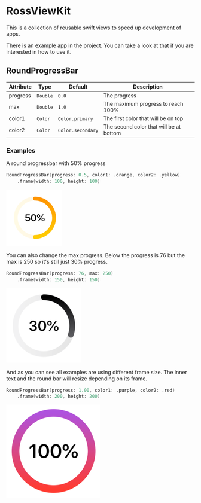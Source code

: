 # RossViewKit

This is a collection of reusable swift views to speed up development of apps.

There is an example app in the project. You can take a look at that if you are interested in how to use it.

## RoundProgressBar

| Attribute | Type     | Default           | Description                             |
| --------- | -------- | ----------------- | --------------------------------------- |
| progress  | `Double` | `0.0`             | The progress                            |
| max       | `Double` | `1.0`             | The maximum progress to reach 100%      |
| color1    | `Color`  | `Color.primary`   | The first color that will be on top     |
| color2    | `Color`  | `Color.secondary` | The second color that will be at bottom |

### Examples

A round progressbar with 50% progress

```swift
RoundProgressBar(progress: 0.5, color1: .orange, color2: .yellow)
    .frame(width: 100, height: 100)
```

![RoundProgressBar100_150x150](README.assets/RoundProgressBar100_150x150.png)

You can also change the max progress. Below the progress is 76 but the max is 250 so it's still just 30% progress.

```swift
RoundProgressBar(progress: 76, max: 250)
    .frame(width: 150, height: 150)
```

![RoundProgressBar150_200x200](README.assets/RoundProgressBar150_200x200.png)

And as you can see all examples are using different frame size. The inner text and the round bar will resize depending on its frame.

```swift
RoundProgressBar(progress: 1.00, color1: .purple, color2: .red)
    .frame(width: 200, height: 200)
```

![RoundProgressBar200_250x250](README.assets/RoundProgressBar200_250x250.png)

